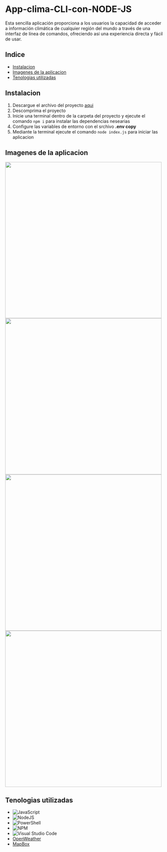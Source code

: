# App-clima-CLI-con-NODE-JS
Esta sencilla aplicación proporciona a los usuarios la capacidad de acceder a información climática de cualquier región del mundo a través de una interfaz de línea de comandos, ofreciendo así una experiencia directa y fácil de usar.

## Indice
- [Instalacion](#Instalacion)
- [Imagenes de la aplicacion](#Imagenes_de_la_aplicacion)
- [Tenologias utilizadas](#Tenologias_utilizadas)

<h2 id="Instalacion">Instalacion</h2>

1. Descargue el archivo del proyecto [aqui](https://github.com/IsaacCuautle/App-clima-CLI-con-NODE-JS/releases/download/v1.0.0/App-clima-CLI-con-NODE-JS.zip)
2. Descomprima el proyecto
3. Inicie una terminal dentro de la carpeta del proyecto y ejecute el comando `npm i` para instalar las dependencias nesearias
4. Configure las variables de entorno con el srchivo **.env copy**
5. Mediante la terminal ejecute el comando `node index.js` para iniciar las aplicacion

<h2 id="Imagenes_de_la_aplicacion">Imagenes de la aplicacion</h2>
<img src="https://github.com/IsaacCuautle/App-clima-CLI-con-NODE-JS/assets/65583500/e265befc-621f-499a-8749-991a225a0455" width="500">
<img src="https://github.com/IsaacCuautle/App-clima-CLI-con-NODE-JS/assets/65583500/e31c80ae-0b0c-418f-a526-bc3fed0a83af" width="500">
<img src="https://github.com/IsaacCuautle/App-clima-CLI-con-NODE-JS/assets/65583500/7867874e-9ddf-4aab-9138-60aa6a722d7f" width="500">
<img src="https://github.com/IsaacCuautle/App-clima-CLI-con-NODE-JS/assets/65583500/6cb594e1-2e75-49ab-bb80-669b7793c74f" width="500">

<h2 id="Tenologias_utilizadas">Tenologias utilizadas</h2>

- ![JavaScript](https://img.shields.io/badge/javascript-%23323330.svg?style=for-the-badge&logo=javascript&logoColor=%23F7DF1E)
- ![NodeJS](https://img.shields.io/badge/node.js-6DA55F?style=for-the-badge&logo=node.js&logoColor=white)
- ![PowerShell](https://img.shields.io/badge/PowerShell-%235391FE.svg?style=for-the-badge&logo=powershell&logoColor=white)
- ![NPM](https://img.shields.io/badge/NPM-%23CB3837.svg?style=for-the-badge&logo=npm&logoColor=white)
- ![Visual Studio Code](https://img.shields.io/badge/Visual%20Studio%20Code-0078d7.svg?style=for-the-badge&logo=visual-studio-code&logoColor=white)
- [OpenWeather](https://account.mapbox.com/)
- [MapBox](https://openweathermap.org/)
